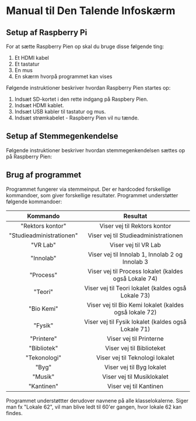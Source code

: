 # Manual til Den Talende Infoskærm

## Setup af Raspberry Pi

For at sætte Raspberry Pien op skal du bruge disse følgende ting:

1. Et HDMI kabel
2. Et tastatur
3. En mus
4. En skærm hvorpå programmet kan vises

Følgende instruktioner beskriver hvordan Raspberry Pien startes op:

1. Indsæt SD-kortet i den rette indgang på Raspbery Pien.
2. Indsæt HDMI kablet.
3. Indsæt USB kabler til tastatur og mus.
4. Indsæt strømkabelet - Raspberry Pien vil nu tænde.

## Setup af Stemmegenkendelse

Følgende instruktioner beskriver hvordan stemmegenkendelsen sættes op på Raspberry Pien:

## Brug af programmet

Programmet fungerer via stemmeinput. Der er hardcoded forskellige kommandoer, som giver forskellige resultater. Programmet understøtter følgende kommandoer:

|         Kommando         |                        Resultat                        |
|:------------------------:|:------------------------------------------------------:|
|     "Rektors kontor"     | Viser vej til Rektors kontor                           |
| "Studieadministrationen" | Viser vej til Studieadministrationen                   |
|         "VR Lab"         | Viser vej til VR Lab                                   |
|         "Innolab"        | Viser vej til Innolab 1, Innolab 2 og Innolab 3        |
|         "Process"        | Viser vej til Process lokalet (kaldes også Lokale 74)  |
|          "Teori"         | Viser vej til Teori lokalet (kaldes også Lokale 73)    |
|        "Bio Kemi"        | Viser vej til Bio Kemi lokalet (kaldes også lokale 72) |
|          "Fysik"         | Viser vej til Fysik lokalet (kaldes også Lokale 71)    |
|        "Printere"        | Viser vej til Printerne                                |
|        "Bibliotek"       | Viser vej til Biblioteket                              |
|       "Tekonologi"       | Viser vej til Teknologi lokalet                        |
|           "Byg"          | Viser vej til Byg lokalet                              |
|          "Musik"         | Viser vej til Musiklokalet                             |
|        "Kantinen"        | Viser vej til Kantinen                                 |

Programmet understøttter derudover navnene på alle klasselokalerne. Siger man fx "Lokale 62", vil man blive ledt til 60'er gangen, hvor lokale 62 kan findes.

